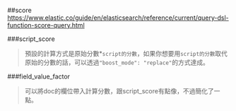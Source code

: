 ##score
https://www.elastic.co/guide/en/elasticsearch/reference/current/query-dsl-function-score-query.html


###script_score
>預設的計算方式是原始分數*`script的分數`，如果你想要用`script的分數`取代原始的分數的話，可以透過`"boost_mode": "replace"`的方式達成。

###field_value_factor
>可以將doc的欄位帶入計算分數，跟script_score有點像，不過簡化了一點。


